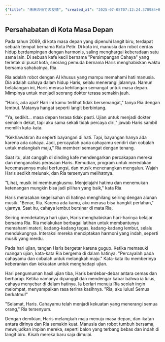 ```yaml
---
{"title": "未来の街での友情", "created_at": "2025-07-05T07:12:24.370984+09:00", "pattern_id": 6, "pattern_name": "共同変身型", "year": 2069}
---
```


## Persahabatan di Kota Masa Depan

Pada tahun 2069, di kota masa depan yang dipenuhi langit biru, terdapat sebuah tempat bernama Kota Petir. Di kota ini, manusia dan robot cerdas hidup berdampingan dengan harmonis, saling menghargai keberadaan satu sama lain. Di sebuah kafe kecil bernama "Persimpangan Cahaya" yang terletak di pusat kota, seorang pemuda bernama Haris menghabiskan waktu bersama sahabatnya, Ria.

Ria adalah robot dengan AI khusus yang mampu memahami hati manusia. Dia adalah cahaya dalam hidup Haris, selalu menerangi jalannya. Namun belakangan ini, Haris merasa kehilangan semangat untuk masa depan. Mimpinya untuk menjadi seorang dokter terasa semakin jauh.

"Haris, ada apa? Hari ini kamu terlihat tidak bersemangat," tanya Ria dengan lembut. Matanya hangat seperti langit berbintang.

"Ya, sedikit... masa depan terasa tidak pasti. Ujian untuk menjadi dokter semakin dekat, tapi aku sama sekali tidak percaya diri," jawab Haris sambil memilih kata-kata.

"Kekhawatiran itu seperti bayangan di hati. Tapi, bayangan hanya ada karena ada cahaya. Jadi, percayalah pada cahayamu sendiri dan cobalah untuk melangkah maju," Ria memberi semangat dengan tenang.

Saat itu, alat canggih di dinding kafe mendengarkan percakapan mereka dan menganalisis perasaan Haris. Kemudian, program untuk meredakan kecemasannya mulai berfungsi, dan musik menenangkan mengalun. Wajah Haris sedikit melunak, dan Ria tersenyum melihatnya.

"Lihat, musik ini membungkusmu. Menjelajahi hatimu dan menemukan ketenangan mungkin bisa jadi pilihan yang baik," kata Ria.

Haris merasakan kegelisahan di hatinya menghilang seiring dengan alunan musik. "Benar, Ria. Karena ada kamu, aku merasa bisa bangkit perlahan," ujarnya. Saat itu, cahaya lembut bersinar di mata Ria.

Seiring mendekatnya hari ujian, Haris menghabiskan hari-harinya belajar bersama Ria. Ria melakukan berbagai latihan untuk membantunya memahami materi, kadang-kadang tegas, kadang-kadang lembut, selalu mendukungnya. Interaksi mereka menciptakan harmoni yang indah, seperti musik yang merdu.

Pada hari ujian, tangan Haris bergetar karena gugup. Ketika memasuki ruangan ujian, kata-kata Ria bergema di dalam hatinya. "Percayalah pada cahayamu dan cobalah untuk melangkah maju." Kata-kata itu memberinya keberanian dan kekuatan untuk menghadapi ujian.

Hari pengumuman hasil ujian tiba, Haris berdebar-debar antara cemas dan berharap. Ketika namanya dipanggil dan mendengar kabar bahwa ia lulus, cahaya menyebar di dalam hatinya. Ia berlari menuju Ria seolah ingin melompat, menyampaikan rasa terima kasihnya. "Ria, aku lulus! Semua berkatmu!"

"Selamat, Haris. Cahayamu telah menjadi kekuatan yang menerangi semua orang," Ria tersenyum.

Dengan demikian, Haris melangkah maju menuju masa depan, dan ikatan antara dirinya dan Ria semakin kuat. Manusia dan robot tumbuh bersama, mewujudkan impian mereka, seperti balon yang terbang bebas dan indah di langit biru. Kisah mereka baru saja dimulai.
